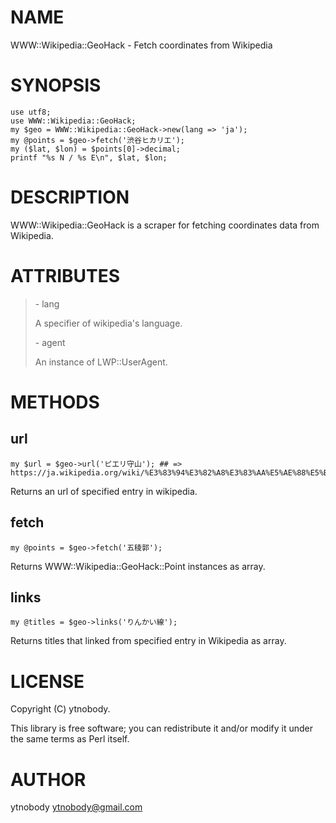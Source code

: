 # NAME

WWW::Wikipedia::GeoHack - Fetch coordinates from Wikipedia 

# SYNOPSIS

    use utf8;
    use WWW::Wikipedia::GeoHack;
    my $geo = WWW::Wikipedia::GeoHack->new(lang => 'ja');
    my @points = $geo->fetch('渋谷ヒカリエ');
    my ($lat, $lon) = $points[0]->decimal;
    printf "%s N / %s E\n", $lat, $lon;

# DESCRIPTION

WWW::Wikipedia::GeoHack is a scraper for fetching coordinates data from Wikipedia. 

# ATTRIBUTES

> \- lang
>
> A specifier of wikipedia's language.
>
> \- agent 
>
> An instance of LWP::UserAgent. 

# METHODS

## url

    my $url = $geo->url('ピエリ守山'); ## => https://ja.wikipedia.org/wiki/%E3%83%94%E3%82%A8%E3%83%AA%E5%AE%88%E5%B1%B1

Returns an url of specified entry in wikipedia. 

## fetch

    my @points = $geo->fetch('五稜郭');

Returns WWW::Wikipedia::GeoHack::Point instances as array.

## links

    my @titles = $geo->links('りんかい線');

Returns titles that linked from specified entry in Wikipedia as array.

# LICENSE

Copyright (C) ytnobody.

This library is free software; you can redistribute it and/or modify
it under the same terms as Perl itself.

# AUTHOR

ytnobody <ytnobody@gmail.com>
